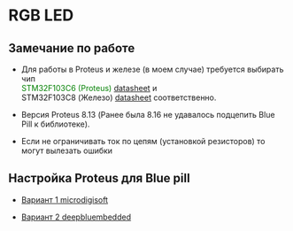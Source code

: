 # RGB LED

## Замечание по работе
- Для работы в Proteus и железе (в моем случае) требуется выбирать чип<br> 
<span style="color:green"> STM32F103C6 (Proteus) [datasheet](https://www.st.com/en/microcontrollers-microprocessors/stm32f103c6.html )</span>  и <br> 
STM32F103C8 (Железо) [datasheet](https://www.st.com/en/microcontrollers-microprocessors/stm32f103c8.html) соответственно. <br>
- Версия Proteus 8.13 (Ранее была 8.16 не удавалось подцепить Blue Pill к библиотеке).

- Если не ограничивать ток по цепям (установкой резисторов) то могут вылезать ошибки


## Настройка Proteus для Blue pill
- [Вариант 1 microdigisoft](https://microdigisoft.com/how-to-install-stm32-proteus-simulation-library/)  <br>

- [Вариант 2 deepbluembedded](https://deepbluembedded.com/stm32-proteus-library-bluepill-simulation-stm32f103c6/)  <br>

